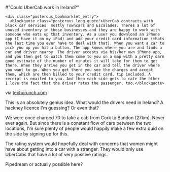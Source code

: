 #"Could UberCab work in Ireland?"


    <div class="posterous_bookmarklet_entry">
      <blockquote class="posterous_long_quote">UberCab contracts with black car services  mostly Towncars and Escalades. Theres a lot of unused inventory in those businesses and they are happy to work with someone who eats up that inventory. As a user you download an iPhone app (I have it on my iPad) and add your credit card information (thats the last time you ever have to deal with that). When you want a car to pick you up you hit a button. The app knows where you are and finds a car and driver nearby. The driver accepts via his/her own iPhone app, and you then get to watch them come to you on a map with a pretty darn good estimate of the number of minutes it will take for them to get there. When they arrive you get in the car and tell the driver where you want to go. When you get there you see the charges and accept them, which are then billed to your credit card, tip included. A receipt is emailed to you. And then each side gets to rate the other  I love the fact that the driver rates the passenger, too.</blockquote>

<div class="posterous_quote_citation">via <a href="http://techcrunch.com/2010/08/31/what-if-ubercab-pulls-an-airbnb-taxi-business-could-finally-get-some-disruption/">techcrunch.com</a></div>
    <p>This is an absolutely genius idea. What would the drivers need in Ireland? A hackney licence I'm guessing? Or even that?
</p><p>We were once charged 70 to take a cab from Cork to Bandon (27km). Never ever again. But since there is a constant flow of cars between the two locations, I'm sure plenty of people would happily make a few extra quid on the side by signing up for this.
</p><p>The rating system would hopefully deal with concerns that women might have about getting into a car with a stranger. They would only use UberCabs that have a lot of very positive ratings.
</p><p>Pipedream or actually possible here?</p></div>
  